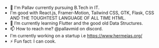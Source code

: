 - 👋 I'm Pallav currently pursuing B.Tech in IT.
- I'm good with React.js, Framer-Motion, Tailwind CSS, GTK, Flask, CSS AND THE TOUGHTEST LANGUAGE OF ALL TIME HTML.
- 🌱 I’m currently learning Flutter and the good old Data Structures.
- 📫 How to reach me? @pallavmid on discord.
- I'm currently working on a startup i.e https://www.hermeias.org/ 
- ⚡ Fun fact: I can cook.
<!---
Pallav0099/Pallav0099 is a ✨ special ✨ repository because its `README.md` (this file) appears on your GitHub profile.
You can click the Preview link to take a look at your changes.
--->
